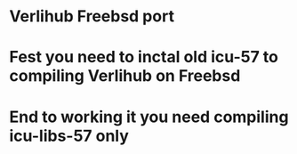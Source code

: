 # Verlihub Freebsd port

# Fest you need to inctal old icu-57 to compiling Verlihub on Freebsd

# End to working it you need compiling icu-libs-57 only
